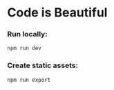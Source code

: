 Code is Beautiful
=================

### Run locally:
```
npm run dev
```

### Create static assets:
```
npm run export
```
